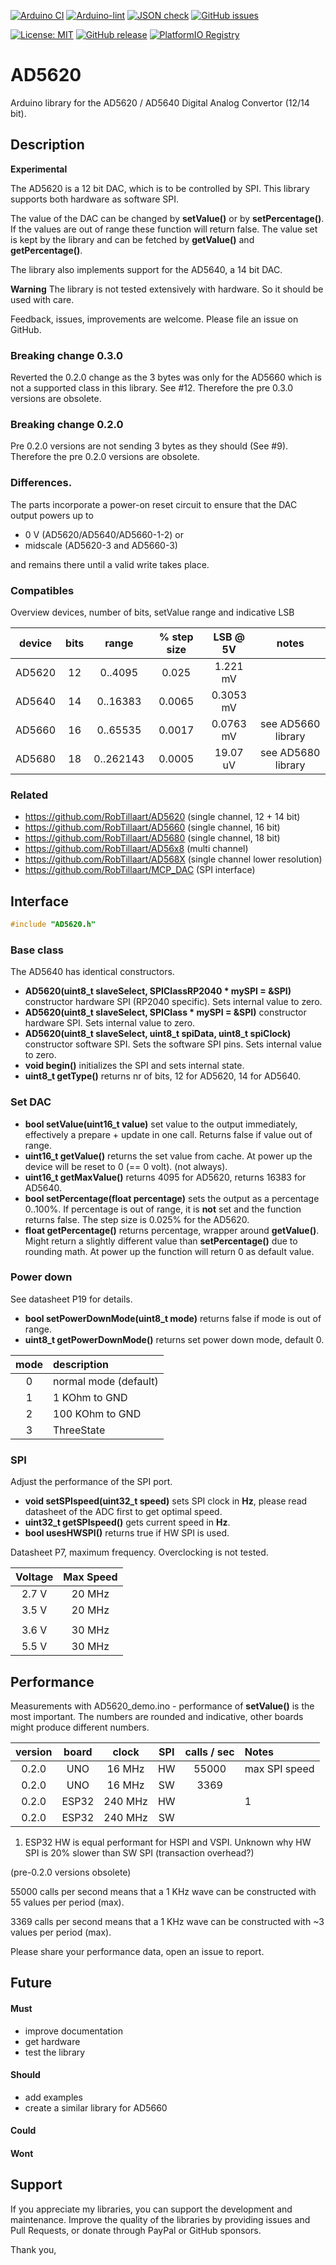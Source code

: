
[![Arduino CI](https://github.com/RobTillaart/AD5620/workflows/Arduino%20CI/badge.svg)](https://github.com/marketplace/actions/arduino_ci)
[![Arduino-lint](https://github.com/RobTillaart/AD5620/actions/workflows/arduino-lint.yml/badge.svg)](https://github.com/RobTillaart/AD5620/actions/workflows/arduino-lint.yml)
[![JSON check](https://github.com/RobTillaart/AD5620/actions/workflows/jsoncheck.yml/badge.svg)](https://github.com/RobTillaart/AD5620/actions/workflows/jsoncheck.yml)
[![GitHub issues](https://img.shields.io/github/issues/RobTillaart/AD5620.svg)](https://github.com/RobTillaart/AD5620/issues)

[![License: MIT](https://img.shields.io/badge/license-MIT-green.svg)](https://github.com/RobTillaart/AD5620/blob/master/LICENSE)
[![GitHub release](https://img.shields.io/github/release/RobTillaart/AD5620.svg?maxAge=3600)](https://github.com/RobTillaart/AD5620/releases)
[![PlatformIO Registry](https://badges.registry.platformio.org/packages/robtillaart/library/AD5620.svg)](https://registry.platformio.org/libraries/robtillaart/AD5620)


# AD5620

Arduino library for the AD5620 / AD5640 Digital Analog Convertor (12/14 bit).


## Description

**Experimental** 

The AD5620 is a 12 bit DAC, which is to be controlled by SPI.
This library supports both hardware as software SPI.

The value of the DAC can be changed by **setValue()** or by **setPercentage()**.
If the values are out of range these function will return false.
The value set is kept by the library and can be fetched by **getValue()** 
and **getPercentage()**.

The library also implements support for the AD5640, a 14 bit DAC.

**Warning** The library is not tested extensively with hardware.
So it should be used with care.

Feedback, issues, improvements are welcome. 
Please file an issue on GitHub.


### Breaking change 0.3.0

Reverted the 0.2.0 change as the 3 bytes was only for the AD5660 which is not 
a supported class in this library. See #12.
Therefore the pre 0.3.0 versions are obsolete.


### Breaking change 0.2.0

Pre 0.2.0 versions are not sending 3 bytes as they should (See #9).
Therefore the pre 0.2.0 versions are obsolete.


### Differences.

The parts incorporate a power-on reset circuit to ensure that the DAC output 
powers up to 
- 0 V (AD5620/AD5640/AD5660-1-2) or 
- midscale (AD5620-3 and AD5660-3) 

and remains there until a valid write takes place.


### Compatibles 

Overview devices, number of bits, setValue range and indicative LSB

|  device  |  bits  |  range      |  % step size  |  LSB @ 5V   |  notes  |
|:--------:|:------:|:-----------:|:-------------:|:-----------:|:-------:|
|  AD5620  |   12   |  0..4095    |     0.025     |  1.221 mV   |  
|  AD5640  |   14   |  0..16383   |     0.0065    |  0.3053 mV  |
|  AD5660  |   16   |  0..65535   |     0.0017    |  0.0763 mV  |  see AD5660 library
|  AD5680  |   18   |  0..262143  |     0.0005    |  19.07 uV   |  see AD5680 library


### Related

- https://github.com/RobTillaart/AD5620 (single channel, 12 + 14 bit)
- https://github.com/RobTillaart/AD5660 (single channel, 16 bit)
- https://github.com/RobTillaart/AD5680 (single channel, 18 bit)
- https://github.com/RobTillaart/AD56x8 (multi channel)
- https://github.com/RobTillaart/AD568X (single channel lower resolution)
- https://github.com/RobTillaart/MCP_DAC (SPI interface)


## Interface

```cpp
#include "AD5620.h"
```

### Base class

The AD5640 has identical constructors.

- **AD5620(uint8_t slaveSelect, SPIClassRP2040 \* mySPI = &SPI)** constructor hardware SPI (RP2040 specific). 
Sets internal value to zero.
- **AD5620(uint8_t slaveSelect, SPIClass \* mySPI = &SPI)** constructor hardware SPI. 
Sets internal value to zero.
- **AD5620(uint8_t slaveSelect, uint8_t spiData, uint8_t spiClock)** constructor software SPI.
Sets the software SPI pins.
Sets internal value to zero.
- **void begin()** initializes the SPI and sets internal state.
- **uint8_t getType()** returns nr of bits, 12 for AD5620, 14 for AD5640.


### Set DAC

- **bool setValue(uint16_t value)** set value to the output immediately, 
effectively a prepare + update in one call.
Returns false if value out of range.
- **uint16_t getValue()** returns the set value from cache.
At power up the device will be reset to 0 (== 0 volt). (not always).
- **uint16_t getMaxValue()** returns 4095 for AD5620, returns 16383 for AD5640.
- **bool setPercentage(float percentage)** sets the output as a percentage 0..100%.
If percentage is out of range, it is **not** set and the function returns false.
The step size is 0.025% for the AD5620.
- **float getPercentage()** returns percentage, wrapper around **getValue()**.
Might return a slightly different value than **setPercentage()** due to 
rounding math.
At power up the function will return 0 as default value.


### Power down

See datasheet P19 for details.

- **bool setPowerDownMode(uint8_t mode)** returns false if mode is out of range.
- **uint8_t getPowerDownMode()** returns set power down mode, default 0.


|  mode  |  description            |
|:------:|:------------------------|
|   0    |  normal mode (default)  |
|   1    |  1 KOhm to GND          |
|   2    |  100 KOhm to GND        |
|   3    |  ThreeState             |


### SPI

Adjust the performance of the SPI port.

- **void setSPIspeed(uint32_t speed)** sets SPI clock in **Hz**,
please read datasheet of the ADC first to get optimal speed.
- **uint32_t getSPIspeed()** gets current speed in **Hz**.
- **bool usesHWSPI()** returns true if HW SPI is used.

Datasheet P7, maximum frequency. Overclocking is not tested.

|  Voltage  |  Max Speed  |
|:---------:|:-----------:|
|   2.7 V   |   20 MHz    |
|   3.5 V   |   20 MHz    |
|           |             |
|   3.6 V   |   30 MHz    |
|   5.5 V   |   30 MHz    |


## Performance

Measurements with AD5620_demo.ino - performance of **setValue()** is the 
most important. The numbers are rounded and indicative, other boards might 
produce different numbers.

|  version  |  board  |  clock    |  SPI  |  calls / sec  |  Notes  |
|:---------:|:-------:|:---------:|:-----:|:-------------:|:--------|
|   0.2.0   |  UNO    |   16 MHz  |  HW   |    55000      |  max SPI speed
|   0.2.0   |  UNO    |   16 MHz  |  SW   |     3369      |  
|   0.2.0   |  ESP32  |  240 MHz  |  HW   |               |  1
|   0.2.0   |  ESP32  |  240 MHz  |  SW   |               |


1. ESP32 HW is equal performant for HSPI and VSPI. 
   Unknown why HW SPI is 20% slower than SW SPI (transaction overhead?)

(pre-0.2.0 versions obsolete)

55000 calls per second means that a 1 KHz wave can be 
constructed with 55 values per period (max).

3369 calls per second means that a 1 KHz wave can be 
constructed with ~3 values per period (max).

Please share your performance data, open an issue to report.


## Future

#### Must

- improve documentation
- get hardware
- test the library

#### Should

- add examples
- create a similar library for AD5660

#### Could


#### Wont


## Support

If you appreciate my libraries, you can support the development and maintenance.
Improve the quality of the libraries by providing issues and Pull Requests, or
donate through PayPal or GitHub sponsors.

Thank you,

